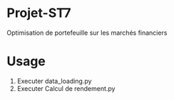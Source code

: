 # Projet-ST7

Optimisation de portefeuille sur les marchés financiers

# Usage

1. Executer data_loading.py
2. Executer Calcul de rendement.py



